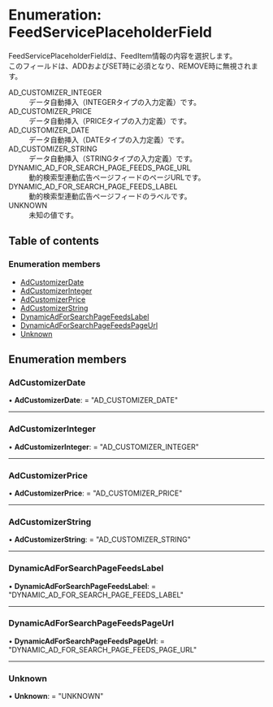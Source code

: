 # Enumeration: FeedServicePlaceholderField


<div lang=\"ja\">FeedServicePlaceholderFieldは、FeedItem情報の内容を選択します。<br> このフィールドは、ADDおよびSET時に必須となり、REMOVE時に無視されます。</div>  <dl class=term>   <dt class=\"term__item\">AD_CUSTOMIZER_INTEGER</dt>   <dd class=\"term__desc\"><span lang=\"ja\">データ自動挿入（INTEGERタイプの入力定義）です。</span></dd>   <dt class=\"term__item\">AD_CUSTOMIZER_PRICE</dt>   <dd class=\"term__desc\"><span lang=\"ja\">データ自動挿入（PRICEタイプの入力定義）です。</span></dd>   <dt class=\"term__item\">AD_CUSTOMIZER_DATE</dt>   <dd class=\"term__desc\"><span lang=\"ja\">データ自動挿入（DATEタイプの入力定義）です。</span></dd>   <dt class=\"term__item\">AD_CUSTOMIZER_STRING</dt>   <dd class=\"term__desc\"><span lang=\"ja\">データ自動挿入（STRINGタイプの入力定義）です。</span></dd>   <dt class=\"term__item\">DYNAMIC_AD_FOR_SEARCH_PAGE_FEEDS_PAGE_URL</dt>   <dd class=\"term__desc\"><span lang=\"ja\">動的検索型連動広告ページフィードのページURLです。</span></dd>   <dt class=\"term__item\">DYNAMIC_AD_FOR_SEARCH_PAGE_FEEDS_LABEL</dt>   <dd class=\"term__desc\"><span lang=\"ja\">動的検索型連動広告ページフィードのラベルです。</span></dd>   <dt class=\"term__item\">UNKNOWN</dt>   <dd class=\"term__desc\"><span lang=\"ja\">未知の値です。</span></dd> </dl>

## Table of contents

### Enumeration members

- [AdCustomizerDate](feedserviceplaceholderfield.md#adcustomizerdate)
- [AdCustomizerInteger](feedserviceplaceholderfield.md#adcustomizerinteger)
- [AdCustomizerPrice](feedserviceplaceholderfield.md#adcustomizerprice)
- [AdCustomizerString](feedserviceplaceholderfield.md#adcustomizerstring)
- [DynamicAdForSearchPageFeedsLabel](feedserviceplaceholderfield.md#dynamicadforsearchpagefeedslabel)
- [DynamicAdForSearchPageFeedsPageUrl](feedserviceplaceholderfield.md#dynamicadforsearchpagefeedspageurl)
- [Unknown](feedserviceplaceholderfield.md#unknown)

## Enumeration members

### AdCustomizerDate

• **AdCustomizerDate**: = "AD\_CUSTOMIZER\_DATE"

___

### AdCustomizerInteger

• **AdCustomizerInteger**: = "AD\_CUSTOMIZER\_INTEGER"

___

### AdCustomizerPrice

• **AdCustomizerPrice**: = "AD\_CUSTOMIZER\_PRICE"

___

### AdCustomizerString

• **AdCustomizerString**: = "AD\_CUSTOMIZER\_STRING"

___

### DynamicAdForSearchPageFeedsLabel

• **DynamicAdForSearchPageFeedsLabel**: = "DYNAMIC\_AD\_FOR\_SEARCH\_PAGE\_FEEDS\_LABEL"

___

### DynamicAdForSearchPageFeedsPageUrl

• **DynamicAdForSearchPageFeedsPageUrl**: = "DYNAMIC\_AD\_FOR\_SEARCH\_PAGE\_FEEDS\_PAGE\_URL"

___

### Unknown

• **Unknown**: = "UNKNOWN"
